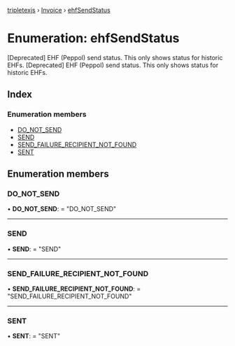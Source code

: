 [tripletexjs](../README.md) › [Invoice](../modules/invoice.md) › [ehfSendStatus](invoice.ehfsendstatus.md)

# Enumeration: ehfSendStatus

[Deprecated] EHF (Peppol) send status. This only shows status for historic EHFs.
[Deprecated] EHF (Peppol) send status. This only shows status for historic EHFs.

## Index

### Enumeration members

* [DO_NOT_SEND](invoice.ehfsendstatus.md#do_not_send)
* [SEND](invoice.ehfsendstatus.md#send)
* [SEND_FAILURE_RECIPIENT_NOT_FOUND](invoice.ehfsendstatus.md#send_failure_recipient_not_found)
* [SENT](invoice.ehfsendstatus.md#sent)

## Enumeration members

###  DO_NOT_SEND

• **DO_NOT_SEND**: = "DO_NOT_SEND"

___

###  SEND

• **SEND**: = "SEND"

___

###  SEND_FAILURE_RECIPIENT_NOT_FOUND

• **SEND_FAILURE_RECIPIENT_NOT_FOUND**: = "SEND_FAILURE_RECIPIENT_NOT_FOUND"

___

###  SENT

• **SENT**: = "SENT"
